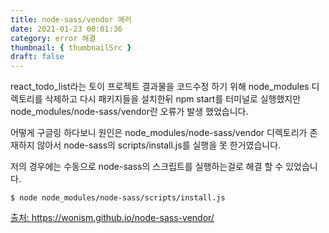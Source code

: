 ```yaml
---
title: node-sass/vendor 에러
date: 2021-01-23 00:01:36
category: error 해결
thumbnail: { thumbnailSrc }
draft: false
---
```


react_todo_list라는 토이 프로젝트 결과물을 코드수정 하기 위해
node_modules 디렉토리를 삭제하고 다시 패키지들을 설치한뒤 
npm start를 터미널로 실행했지만 node_modules/node-sass/vendor란 오류가 발생 했었습니다.

어떻게 구글링 하다보니 원인은 node_modules/node-sass/vendor 디렉토리가 존재하지 않아서
node-sass의 scripts/install.js를 실행을 못 한거였습니다.

저의 경우에는 수동으로 node-sass의 스크립트를 실행하는걸로 해결 할 수 있었습니다.

```````````````
$ node node_modules/node-sass/scripts/install.js
````````````````

[출처: https://wonism.github.io/node-sass-vendor/ ](https://wonism.github.io/node-sass-vendor "wonism.github.io")